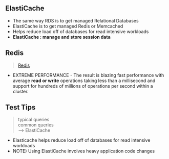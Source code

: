 ## ElastiCache
- The same way RDS is to get managed Relational Databases
- ElastiCache is to get managed Redis or Memcached
- Helps reduce load off of databases for read intensive workloads
- **ElastiCache : manage and store session data**
 
## Redis
> [Redis](https://aws.amazon.com/elasticache/redis/)  


- EXTREME PERFORMANCE - The result is blazing fast performance with average 
**read or write** operations taking less than a millisecond and support for hundreds of millions of operations per second within a cluster.

## Test Tips
> typical queries  
> common queries  
> --> ElastiCache


- Elasticache helps reduce load off of databases for read intensive workloads
- NOTE) Using ElastiCache involves heavy application code changes

<!--83) A- Redshift is more for big data analytics/datawarehousing
B-how will the application know which one to query
C-fits well
D-SQS is not used for querying,it is used to decouple applications-->